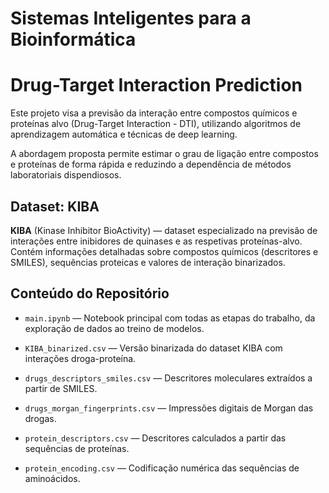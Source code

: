 # Sistemas Inteligentes para a Bioinformática

# Drug-Target Interaction Prediction

Este projeto visa a previsão da interação entre compostos químicos e proteínas alvo (Drug-Target Interaction - DTI), utilizando algoritmos de aprendizagem automática e técnicas de deep learning.

A abordagem proposta permite estimar o grau de ligação entre compostos e proteínas de forma rápida e reduzindo a dependência de métodos laboratoriais dispendiosos.

## Dataset: KIBA

**KIBA** (Kinase Inhibitor BioActivity) — dataset especializado na previsão de interações entre inibidores de quinases e as respetivas proteínas-alvo. Contém informações detalhadas sobre compostos químicos (descritores e SMILES), sequências proteicas e valores de interação binarizados.

## Conteúdo do Repositório

- `main.ipynb` — Notebook principal com todas as etapas do trabalho, da exploração de dados ao treino de modelos.
  
- `KIBA_binarized.csv` — Versão binarizada do dataset KIBA com interações droga-proteína.
  
- `drugs_descriptors_smiles.csv` — Descritores moleculares extraídos a partir de SMILES.
  
- `drugs_morgan_fingerprints.csv` — Impressões digitais de Morgan das drogas.
  
- `protein_descriptors.csv` — Descritores calculados a partir das sequências de proteínas.
  
- `protein_encoding.csv` — Codificação numérica das sequências de aminoácidos.
